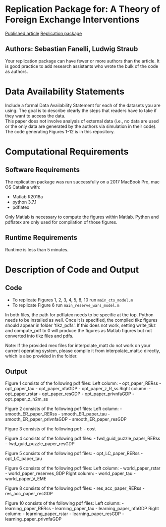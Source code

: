 # Replication Package for: A Theory of Foreign Exchange Interventions
[Published article](https://doi.org/10.1093/restud/rdab013)
[Replication package](http://doi.org/10.5281/zenodo.4452649)
## Authors: Sebastian Fanelli, Ludwig Straub
<annotate>Your replication package can have fewer or more authors than the article. It is good practice to add research assistants who wrote the bulk of the code as authors.</annotate><br/>
# Data Availability Statements
<annotate>Include a formal Data Availability Statement for each of the datasets you are using. The goal is to describe clearly the steps that readers have to take if they want to access the data.</annotate><br/>
This paper does not involve analysis of external data (i.e., no data are used or the only data are generated by the authors via simulation in their code). The code generating Figures 1-12 is in this repository.

# Computational Requirements
## Software Requirements
The replication package was run successfully on a 2017 MacBook Pro, mac OS Catalina with:
 - Matlab R2018a
 - python 3.7.1
 - pdflatex

Only Matlab is necessary to compute the figures within Matlab. Python and pdflatex are only used for compilation of those figures.

## Runtime Requirements
Runtime is less than 5 minutes.
# Description of Code and Output
## Code
- To replicate Figures 1, 2, 3, 4, 5, 8, 10 run `main_cts_model.m`
- To replicate Figure 6 run `main_reserve_wars_model.m`<br/>

In both files, the path for pdflatex needs to be specific at the top. Python needs to be installed as well. Once it is specified, the compiled tikz figures should appear in folder 'tikz_pdfs'. If this does not work, setting write_tikz and compute_pdf to 0 will produce the figures as Matlab figures but not converted into tikz files and pdfs.<br/>

Note: If the provided mex files for interpolate_matt do not work on your current operating system, please compile it from interpolate_matt.c directly, which is also provided in the folder.
## Output
Figure 1 consists of the following pdf files:
	Left column:
	 - opt_paper_RERss
	 - opt_paper_tau
	 - opt_paper_nfaGDP
	 - opt_paper_z_R_ss
	Right column:
	 - opt_paper_rstar
	 - opt_paper_resGDP
	 - opt_paper_privnfaGDP
	 - opt_paper_z_h2m_ss

Figure 2 consists of the following pdf files:
	Left column:
	 - smooth_ER_paper_RERss
	 - smooth_ER_paper_tau
	 - smooth_ER_paper_privnfaGDP
	 - smooth_ER_paper_resGDP

Figure 3 consists of the following pdf:
	 - cost

Figure 4 consists of the following pdf files:
	 - fwd_guid_puzzle_paper_RERss
	 - fwd_guid_puzzle_paper_resGDP

Figure 5 consists of the following pdf files:
	 - opt_LC_paper_RERss
	 - opt_LC_paper_tau

Figure 6 consists of the following pdf files:
	Left column:
	 - world_paper_rstar
	 - world_paper_reserves_GDP
	Right column:
	 - world_paper_tau
	 - world_paper_V_EME

Figure 8 consists of the following pdf files:
	 - res_acc_paper_RERss
	 - res_acc_paper_resGDP

Figure 10 consists of the following pdf files:
	Left column:
	 - learning_paper_RERss
	 - learning_paper_tau
	 - learning_paper_nfaGDP
	Right column:
	 - learning_paper_rstar
	 - learning_paper_resGDP
	 - learning_paper_privnfaGDP
